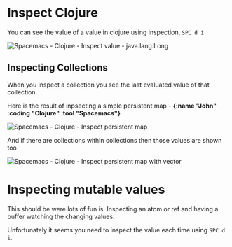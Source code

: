 # Inspect Clojure

You can see the value of a value in clojure using inspection, `SPC d i`

![Spacemacs - Clojure - Inspect value - java.lang.Long](/images/spacemace-clojure-inspect-java-lang-long.png)

## Inspecting Collections

When you inspect a collection you see the last evaluated value of that collection.

Here is the result of inpsecting a simple persistent map - **{:name "John" :coding "Clojure" :tool "Spacemacs"}**

![Spacemacs - Clojure - Inspect persistent map](/images/spacemacs-clojure-inspect-persistent-map.png)

And if there are collections within collections then those values are shown too

![Spacemacs - Clojure - Inspect persistent map with vector](/images/spacemacs-clojure-inspect-persistent-map-with-vector.png)


# Inspecting mutable values

This should be were lots of fun is.  Inspecting an atom or ref and having a buffer watching the changing values.

Unfortunately it seems you need to inspect the value each time using `SPC d i`.
